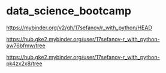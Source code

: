 # data_science_bootcamp
https://mybinder.org/v2/gh/17sefanov/r_with_python/HEAD

https://hub.gke2.mybinder.org/user/17sefanov-r_with_python-aw76bfmw/tree

https://hub.gke2.mybinder.org/user/17sefanov-r_with_python-pk4zx2x8/tree
